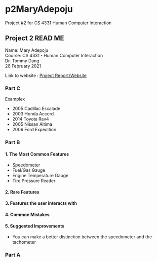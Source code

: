 # p2MaryAdepoju
Project #2 for CS 4331 Human Computer Interaction


## Project 2 READ ME

Name: Mary Adepoju  
Course: CS 4331 - Human Computer Interaction  
Dr. Tommy Dang  
26 February 2021 

Link to website : [Project Report/Website](https://maryadepoju98.github.io/)

### Part C
Examplex
-   2005 Cadillac Escalade 
-   2003 Honda Accord
-   2014 Toyota Rav4
-   2005 Nissan Altima
-   2006 Ford Expedition
### Part B

#### 1. The Most Common Features
- Speedometer
- Fuel/Gas Gauge
- Engine Temperature Gauge
- Tire Pressure Reader

#### 2. Rare Features

#### 3. Features the user interacts with

#### 4. Common Mistakes

#### 5. Suggested Improvements
- You can make a better distinction between the speedometer and the tachometer
### Part A
